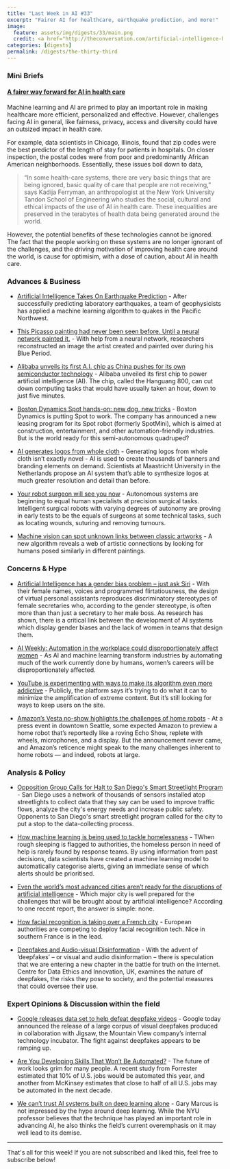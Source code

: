 ```yaml
---
title: "Last Week in AI #33"
excerpt: "Fairer AI for healthcare, earthquake prediction, and more!"
image: 
  feature: assets/img/digests/33/main.png
  credit: <a href="http://theconversation.com/artificial-intelligence-has-a-gender-bias-problem-just-ask-siri-123937"> Rachel Adams / The Conversations
categories: [digests]
permalink: /digests/the-thirty-third
---
```


### Mini Briefs

#### [A fairer way forward for AI in health care](https://www.nature.com/articles/d41586-019-02872-2)  

Machine learning and AI are primed to play an important role in making healthcare more efficient, personalized and effective. However, challenges facing AI in general, like fairness, privacy, access and diversity could have an outsized impact in health care.  

For example, data scientists in Chicago, Illinois, found that zip codes were the best predictor of the length of stay for patients in hospitals. On closer inspection, the postal codes were from poor and predominantly African American neighborhoods. Essentially, these issues boil down to data,  
> “In some health-care systems, there are very basic things that are being ignored, basic quality of care that people are not receiving,” says Kadija Ferryman, an anthropologist at the New York University Tandon School of Engineering who studies the social, cultural and ethical impacts of the use of AI in health care. These inequalities are preserved in the terabytes of health data being generated around the world.

However, the potential benefits of these technologies cannot be ignored. The fact that the people working on these systems are no longer ignorant of the challenges, and the driving motivation of improving health care around the world, is cause for optimisim, with a dose of caution, about AI in health care.  

### Advances & Business

* [Artificial Intelligence Takes On Earthquake Prediction](https://www.quantamagazine.org/artificial-intelligence-takes-on-earthquake-prediction-20190919/) - After successfully predicting laboratory earthquakes, a team of geophysicists has applied a machine learning algorithm to quakes in the Pacific Northwest.

* [This Picasso painting had never been seen before. Until a neural network painted it.](https://www.technologyreview.com/s/614333/this-picasso-painting-had-never-been-seen-before-until-a-neural-network-painted-it/) - With help from a neural network, researchers reconstructed an image the artist created and painted over during his Blue Period.

* [Alibaba unveils its first A.I. chip as China pushes for its own semiconductor technology](https://www.cnbc.com/2019/09/25/alibaba-unveils-its-first-ai-chip-called-the-hanguang-800.html) - Alibaba unveiled its first chip to power artificial intelligence (AI). The chip, called the Hanguang 800, can cut down computing tasks that would have usually taken an hour, down to just five minutes.

* [Boston Dynamics Spot hands-on: new dog, new tricks](https://www.youtube.com/watch?v=bmNaLtC6vkU) - Boston Dynamics is putting Spot to work. The company has announced a new leasing program for its Spot robot (formerly SpotMini), which is aimed at construction, entertainment, and other automation-friendly industries. But is the world ready for this semi-autonomous quadruped?

* [AI generates logos from whole cloth](https://venturebeat.com/2019/09/24/2533341/) - Generating logos from whole cloth isn’t exactly novel - AI is used to create thousands of banners and branding elements on demand. Scientists at Maastricht University in the Netherlands propose an AI system that’s able to synthesize logos at much greater resolution and detail than before.

* [Your robot surgeon will see you now](https://www.nature.com/articles/d41586-019-02874-0) - Autonomous systems are beginning to equal human specialists at precision surgical tasks. Intelligent surgical robots with varying degrees of autonomy are proving in early tests to be the equals of surgeons at some technical tasks, such as locating wounds, suturing and removing tumours.

* [Machine vision can spot unknown links between classic artworks](https://www.technologyreview.com/s/614018/machine-vision-can-spot-unknown-links-between-classic-artworks/) - A new algorithm reveals a web of artistic connections by looking for humans posed similarly in different paintings.  

### Concerns & Hype

* [Artificial Intelligence has a gender bias problem – just ask Siri](http://theconversation.com/artificial-intelligence-has-a-gender-bias-problem-just-ask-siri-123937) - With their female names, voices and programmed flirtatiousness, the design of virtual personal assistants reproduces discriminatory stereotypes of female secretaries who, according to the gender stereotype, is often more than than just a secretary to her male boss. As research has shown, there is a critical link between the development of AI systems which display gender biases and the lack of women in teams that design them.

* [AI Weekly: Automation in the workplace could disproportionately affect women](https://venturebeat.com/2019/09/20/ai-weekly-automation-in-the-workplace-could-disproportionately-impact-women/) - As AI and machine learning transform industries by automating much of the work currently done by humans, women’s careers will be disproportionately affected.

* [YouTube is experimenting with ways to make its algorithm even more addictive](https://www.technologyreview.com/s/614432/youtube-algorithm-gets-more-addictive/) - Publicly, the platform says it’s trying to do what it can to minimize the amplification of extreme content. But it’s still looking for ways to keep users on the site.

* [Amazon’s Vesta no-show highlights the challenges of home robots](https://venturebeat.com/2019/09/28/amazons-vesta-no-show-highlights-the-challenges-of-home-robots/) - At a press event in downtown Seattle, some expected Amazon to preview a home robot that’s reportedly like a roving Echo Show, replete with wheels, microphones, and a display. But the announcement never came, and Amazon’s reticence might speak to the many challenges inherent to home robots — and indeed, robots at large.

### Analysis & Policy

* [Opposition Group Calls for Halt to San Diego's Smart Streetlight Program](https://www.nbcsandiego.com/news/local/Surveillance-Cameras-San-Diego-Tracking-Facial-Recognition-Study-560497901.html) - San Diego uses a network of thousands of sensors installed atop streetlights to collect data that they say can be used to improve traffic flows, analyze the city's energy needs and increase public safety. Opponents to San Diego's smart streetlight program called for the city to put a stop to the data-collecting process.  

* [How machine learning is being used to tackle homelessness](https://sifted.eu/articles/tackling-homelessness-machine-learning/) - TWhen rough sleeping is flagged to authorities, the homeless person in need of help is rarely found by response teams. By using information from past decisions, data scientists have created a machine learning model to automatically categorise alerts, giving an immediate sense of which alerts should be prioritised.

* [Even the world’s most advanced cities aren’t ready for the disruptions of artificial intelligence](https://qz.com/1716596/even-successful-cities-arent-ready-for-ais-disruptions/) - Which major city is well prepared for the challenges that will be brought about by artificial intelligence? According to one recent report, the answer is simple: none.

* [How facial recognition is taking over a French city](https://www.politico.eu/article/how-facial-recognition-is-taking-over-a-french-riviera-city/) - European authorities are competing to deploy facial recognition tech. Nice in southern France is in the lead.

* [Deepfakes and Audio-visual Disinformation](https://assets.publishing.service.gov.uk/government/uploads/system/uploads/attachment_data/file/831179/Snapshot_Paper_-_Deepfakes_and_Audiovisual_Disinformation.pdf) - With the advent of ‘deepfakes’ – or visual and audio disinformation – there is speculation that we are entering a new chapter in the battle for truth on the internet. Centre for Data Ethics and Innovation, UK, examines the nature of deepfakes, the risks they pose to society, and the potential measures that could oversee their use.

### Expert Opinions & Discussion within the field

* [Google releases data set to help defeat deepfake videos](https://venturebeat.com/2019/09/24/google-releases-data-set-to-help-defeat-deepfake-videos/) - Google today announced the release of a large corpus of visual deepfakes produced in collaboration with Jigsaw, the Mountain View company’s internal technology incubator. The fight against deepfakes appears to be ramping up.

* [Are You Developing Skills That Won’t Be Automated?](https://hbr.org/2019/09/are-you-developing-skills-that-wont-be-automated) - The future of work looks grim for many people. A recent study from Forrester estimated that 10% of U.S. jobs would be automated this year, and another from McKinsey estimates that close to half of all U.S. jobs may be automated in the next decade.

* [We can’t trust AI systems built on deep learning alone](https://www.technologyreview.com/s/614443/we-cant-trust-ai-systems-built-on-deep-learning-alone/) - Gary Marcus is not impressed by the hype around deep learning. While the NYU professor believes that the technique has played an important role in advancing AI, he also thinks the field’s current overemphasis on it may well lead to its demise.

<hr>

That's all for this week! If you are not subscribed and liked this, feel free to subscribe below!
